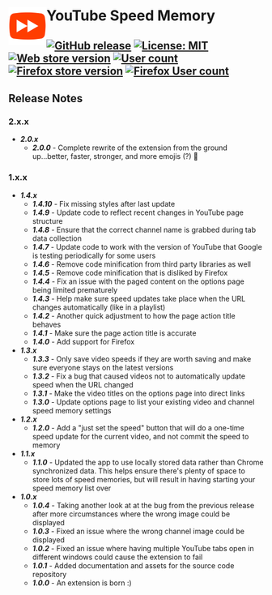 # YouTube Speed Memory <img src="https://github.com/andrewbrey/youtube-speed-memory/blob/master/app/images/icon-150.png" width="75" align="left" />

[![GitHub release](https://img.shields.io/github/package-json/v/andrewbrey/youtube-speed-memory.svg?label=Package%20Version)](https://github.com/andrewbrey/youtube-speed-memory/releases)
[![License: MIT](https://img.shields.io/github/license/andrewbrey/youtube-speed-memory.svg?label=License)](https://github.com/andrewbrey/youtube-speed-memory/blob/master/LICENSE)
[![Web store version](https://img.shields.io/chrome-web-store/v/okeninbcaejpibjhmdehanfedmpckigj.svg?label=Chrome%20Store%20Version)](https://chrome.google.com/webstore/detail/youtube-speed-memory/okeninbcaejpibjhmdehanfedmpckigj)
[![User count](https://img.shields.io/chrome-web-store/users/okeninbcaejpibjhmdehanfedmpckigj.svg?label=Chrome%20Users)](https://chrome.google.com/webstore/detail/youtube-speed-memory/okeninbcaejpibjhmdehanfedmpckigj)
[![Firefox store version](https://img.shields.io/amo/v/youtube-speed-memory.svg?label=Firefox%20Store%20Version)](https://addons.mozilla.org/en-US/firefox/addon/youtube-speed-memory)
[![Firefox User count](https://img.shields.io/amo/users/youtube-speed-memory.svg?label=Firefox%20Users)](https://addons.mozilla.org/en-US/firefox/addon/youtube-speed-memory)
---
## Release Notes
### 2.x.x

- ***2.0.x***
  - ***2.0.0*** - Complete rewrite of the extension from the ground up...better, faster, stronger, and more emojis (?) 🚀

### 1.x.x

- ***1.4.x***
  - ***1.4.10*** - Fix missing styles after last update
  - ***1.4.9*** - Update code to reflect recent changes in YouTube page structure
  - ***1.4.8*** - Ensure that the correct channel name is grabbed during tab data collection
  - ***1.4.7*** - Update code to work with the version of YouTube that Google is testing periodically for some users
  - ***1.4.6*** - Remove code minification from third party libraries as well
  - ***1.4.5*** - Remove code minification that is disliked by Firefox
  - ***1.4.4*** - Fix an issue with the paged content on the options page being limited prematurely
  - ***1.4.3*** - Help make sure speed updates take place when the URL changes automatically (like in a playlist)
  - ***1.4.2*** - Another quick adjustment to how the page action title behaves
  - ***1.4.1*** - Make sure the page action title is accurate
  - ***1.4.0*** - Add support for Firefox
- ***1.3.x***
  - ***1.3.3*** - Only save video speeds if they are worth saving and make sure everyone stays on the latest versions
  - ***1.3.2*** - Fix a bug that caused videos not to automatically update speed when the URL changed
  - ***1.3.1*** - Make the video titles on the options page into direct links
  - ***1.3.0*** - Update options page to list your existing video and channel speed memory settings
- ***1.2.x***
  - ***1.2.0*** - Add a "just set the speed" button that will do a one-time speed update for the current video, and not commit the speed to memory
- ***1.1.x***
  - ***1.1.0*** - Updated the app to use locally stored data rather than Chrome synchronized data. This helps ensure there's plenty of space to store lots of speed memories, but will result in having starting your speed memory list over
- ***1.0.x***
  - ***1.0.4*** - Taking another look at at the bug from the previous release after more circumstances where the wrong image could be displayed
  - ***1.0.3*** - Fixed an issue where the wrong channel image could be displayed
  - ***1.0.2*** - Fixed an issue where having multiple YouTube tabs open in different windows could cause the extension to fail
  - ***1.0.1*** - Added documentation and assets for the source code repository
  - ***1.0.0*** - An extension is born :)